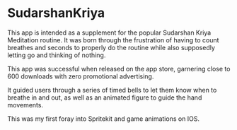 # SudarshanKriya

This app is intended as a supplement for the popular Sudarshan Kriya Meditation routine. It was born through the frustration of having to count breathes and seconds to properly do the routine while also supposedly letting go and thinking of nothing. 

This app was successful when released on the app store, garnering close to 600 downloads with zero promotional advertising. 



It guided users through a series of timed bells to let them know when to breathe in and out, as well as an animated figure to guide the hand movements. 




This was my first foray into Spritekit and game animations on IOS.


